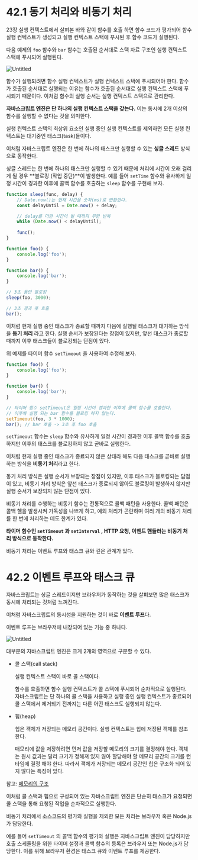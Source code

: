 # 42.1 동기 처리와 비동기 처리

23장 실행 컨텍스트에서 살펴본 바와 같이 함수를 호출 하면 함수 코드가 평가되어 함수 실행 컨텍스트가 생성되고 실행 컨텍스트 스택에 푸시된 후 함수 코드가 실행된다.

다음 예제의 `foo` 함수와 `bar` 함수는 호출된 순서대로 스택 자료 구조인 실행 컨텍스트 스택에 푸시되어 실행된다.

![Untitled](https://s3-us-west-2.amazonaws.com/secure.notion-static.com/9fe601e7-e534-4c61-9d86-7a51aed64375/Untitled.png)

함수가 실행되려면 함수 실행 컨텍스트가 실행 컨텍스트 스택에 푸시되어야 한다. 함수가 호출된 순서대로 실행되는 이유는 함수가 호출된 순서대로 실행 컨텍스트 스택에 푸시되기 때문이다. 이처럼 함수의 실행 순서는 실행 컨텍스트 스택으로 관리한다.

**자바스크립트 엔진은 단 하나의 실행 컨텍스트 스택을 갖는다.** 이는 동시에 2개 이상의 함수를 실행할 수 없다는 것을 의미한다.

실행 컨텍스트 스택의 최상위 요소인 실행 중인 실행 컨텍스트를 제외하면 모든 실행 컨텍스트는 대기중인 태스크(task)들이다.

이처럼 자바스크립트 엔진은 한 번에 하나의 태스크만 실행할 수 있는 **싱글 스레드** 방식으로 동작한다.

싱글 스레드는 한 번에 하나의 태스크만 실행할 수 있기 때문에 처리에 시간이 오래 걸리게 될 경우 **블로킹 (작업 중단)**이 발생한다. 예를 들어 `setTime` 함수와 유사하게 일정 시간이 경과한 이후에 콜백 함수를 호출하는 `sleep` 함수를 구현해 보자.

```jsx
function sleep(func, delay) {
	// Date.now()는 현재 시간을 숫자(ms)로 반환한다.
	const delayUntil = Date.now() + delay;

	// delay를 더한 시간이 될 때까지 무한 반복
	while (Date.now() < delayUntil);
	
	func();
}

function foo() {
	console.log('foo');
}

function bar() {
	console.log('bar');
}

// 3초 동안 블로킹
sleep(foo, 3000);

// 3초 경과 후 호출
bar();
```

이처럼 현재 실행 중인 태스크가 종료할 때까지 다음에 실행될 태스크가 대기하는 방식을 **동기 처리** 라고 한다. 실행 순서가 보장된다는 장점이 있지만, 앞선 태스크가 종료할 때까지 이후 태스크들이 블로킹되는 단점이 있다.

위 예제를 타이머 함수 `setTimeout` 을 사용하여 수정해 보자.

```jsx
function foo() {
	console.log('foo');
}

function bar() {
	console.log('bar');
}

// 타이머 함수 setTimeout은 일정 시간이 경과한 이후에 콜백 함수를 호출한다.
// 이후에 실행 되는 bar 함수를 블로킹 하지 않는다.
setTimeout(foo, 3 * 1000);
bar(); // bar 호출 -> 3초 후 foo 호출
```

`setTimeout` 함수는 `sleep` 함수와 유사하게 일정 시간이 경과한 이후 콜백 함수를 호출하지만 이후의 태스크를 블로킹하지 않고 곧바로 실행한다.

이처럼 현재 실행 중인 태스크가 종료되지 않은 상태라 해도 다음 태스크를 곧바로 실행하는 방식을 **비동기 처리**라고 한다.

동기 처리 방식은 실행 순서가 보장되는 장점이 있지만, 이후 태스크가 블로킹되는 담점이 있고, 비동기 처리 방식은 앞선 태스크가 종료되지 않아도 블로킹이 발생하지 않지만 실행 순서가 보장되지 않는 단점이 있다.

비동기 처리를 수행하는 비동기 함수는 전통적으로 콜백 패턴을 사용한다. 콜백 패턴은 콜백 헬을 발생시켜 가독성을 나쁘게 하고, 예외 처리가 곤란하며 여러 개의 비동기 처리를 한 번에 처리하는 데도 한계가 있다.

**타이머 함수인 `setTimeout` 과 `setInterval` , HTTP 요청, 이벤트 핸들러는 비동기 처리 방식으로 동작한다.**

비동기 처리는 이벤트 루프와 태스크 큐와 깊은 관계가 있다.

# 42.2 이벤트 루프와 태스크 큐

자바스크립트는 싱글 스레드이지만 브라우저가 동작하는 것을 살펴보면 많은 태스크가 동시에 처리되는 것처럼 느껴진다.

이처럼 자바스크립트의 동시성을 지원하는 것이 바로 **이벤트 루프**다.

이벤트 루프는 브라우저에 내장되어 있는 기능 중 하나다.

![Untitled](https://s3-us-west-2.amazonaws.com/secure.notion-static.com/92f2a69c-9c9d-4b3a-a88f-122b4e55256b/Untitled.png)

대부분의 자바스크립트 엔진은 크게 2개의 영역으로 구분할 수 있다.

- 콜 스택(call stack)
    
    실행 컨텍스트 스택이 바로 콜 스택이다.
    
    함수를 호출하면 함수 실행 컨텍스트가 콜 스택에 푸시되어 순차적으로 실행된다. 자바스크립트는 단 하나의 콜 스택을 사용하고 실행 중인 실행 컨텍스트가 종료되어 콜 스택에서 제거되기 전까지는 다른 어떤 태스크도 실행되지 않는다.
    
- 힙(heap)
    
    힙은 객체가 저장되는 메모리 공간이다. 실행 컨텍스트는 힙에 저장된 객체를 참조한다.
    
    매모리에 값을 저장하려면 먼저 값을 저장할 메모리의 크기를 결정해야 한다. 객체는 원시 값과는 달리 크기가 정해져 있지 않아 할당해야 할 메모리 공간의 크기를 런타임에 결정 해야 한다. 따라서 객체가 저장되는 메모리 공간인 힙은 구조화 되어 있지 않다는 특징이 있다. 
    

참고: [메모리의 구조](https://www.notion.so/9ef773a717e444d3ad07dcaccdaeac2e) 

이처럼 콜 스택과 힙으로 구성되어 있는 자바스크립트 엔진은 단순히 태스크가 요청되면 콜 스택을 통해 요청된 작업을 순차적으로 실행한다.

비동기 처리에서 소스코드의 평가와 실행을 제외한 모든 처리는 브라우저 혹은 Node.js가 담당한다.

예를 들어 `setTimeout` 의 콜백 함수의 평가와 실행은 자바스크립트 엔진이 담당하지만 호출 스케줄링을 위한 타이머 설정과 콜백 함수의 등록은 브라우저 또는 Node.js가 담당한다. 이를 위해 브라우저 환경은 태스크 큐와 이벤트 루프를 제공한다.